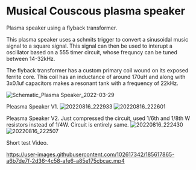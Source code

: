 # Musical Couscous plasma speaker
Plasma speaker using a flyback transformer.

This plasma speaker uses a schmits trigger to convert a sinusoidal music signal to a square signal. This signal can then be used to interupt a oscillator based on a 555 timer circuit, whose frequncy can be tuned between 14-32kHz.

The flyback transformer has a custom primary coil wound on its exposed ferrite core. This coil has an inductance of around 170uH and along with 3x0.1uf capacitors makes a resonant tank with a frequency of 22kHz.


![Schematic_Plasma Speaker_2022-03-29](https://user-images.githubusercontent.com/102617342/185617237-516c6906-22a0-41fd-9e1e-96360f2ddeab.png)

Pleasma Speaker V1.
![20220816_222933](https://user-images.githubusercontent.com/102617342/185617332-9c007c88-2822-47d9-a573-78c499a3beb8.jpg)
![20220816_222601](https://user-images.githubusercontent.com/102617342/185617347-4e4ab070-3037-4e5f-90ef-ec4b3b60db64.jpg)


Pleasma Speaker V2. Just compressed the circuit, used 1/6th and 1/8th W resistors instead of 1/4W. Circuit is entirely same.
![20220816_222430](https://user-images.githubusercontent.com/102617342/185617386-a9f23684-9b16-463e-9200-9c850c25ebd5.jpg)
![20220816_222507](https://user-images.githubusercontent.com/102617342/185617402-46ced956-da21-4932-830a-a73e9e6e8425.jpg)


Short test Video.

https://user-images.githubusercontent.com/102617342/185617865-a6b7de7f-2d36-4c58-afe6-a85e175cbcac.mp4

